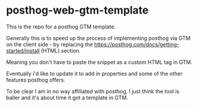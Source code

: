 # posthog-web-gtm-template

This is the repo for a posthog GTM template.

Generally this is to speed up the process of implementing posthog via GTM on the client side - by replacing the https://posthog.com/docs/getting-started/install (HTML) section.

Meaning you don't have to paste the snippet as a custom HTML tag in GTM. 

Eventually i'd like to update it to add in properties and some of the other features posthog offers.

To be clear I am in no way affiliated with posthog, I just think the tool is baller and it's about time it got a template in GTM.


